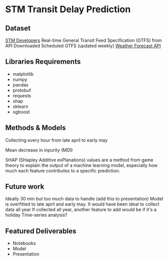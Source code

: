 # STM Transit Delay Prediction

## Dataset

[STM Developers](https://www.stm.info/en/about/developers)
Real-time General Transit Feed Specification (GTFS) from API
Downloaded Scheduled GTFS (updated weekly)
[Weather Forecast API](https://open-meteo.com/en/docs)

## Libraries Requirements

- matplotlib
- numpy
- pandas
- protobuf
- requests
- shap
- sklearn
- xgboost

## Methods & Models

Collecting every hour from late april to early may

Mean decrease in inpurity (MDI)

SHAP (SHapley Additive exPlanations) values are a method from game theory to explain the output of a machine learning model, especially how much each feature contributes to a specific prediction.

## Future work

Ideally 30 min but too much data to handle (add this to presentation)
Model is overfitted to late april and early may. It would have been ideal to collect data all year
If collected all year, another feature to add would be if it's a holiday
Time-series analysis?

## Featured Deliverables

- Notebooks
- Model
- Presentation
